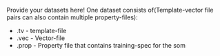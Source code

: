 Provide your datasets here!
One dataset consists of(Template-vector file pairs can also contain multiple property-files):
* .tv - template-file
* .vec - Vector-file
* .prop - Property file that contains training-spec for the som
